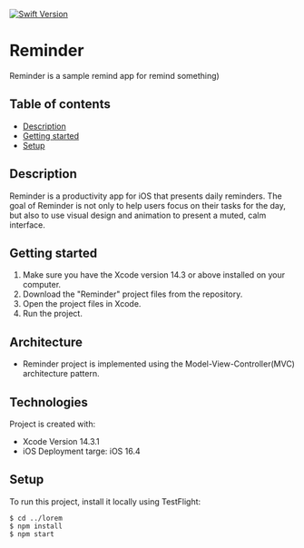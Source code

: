 [![Swift Version][swift-image]][swift-url]

# Reminder
Reminder is a sample remind app for remind something)

## Table of contents
* [Description](#general-info)
* [Getting started](#technologies)
* [Setup](#setup)

## Description
Reminder is a productivity app for iOS that presents daily reminders. 
The goal of Reminder is not only to help users focus on their tasks for the day, 
but also to use visual design and animation to present a muted, calm interface.

## Getting started
1. Make sure you have the Xcode version 14.3 or above installed on your computer.
2. Download the "Reminder" project files from the repository.
3. Open the project files in Xcode.
4. Run the project.

## Architecture
* Reminder project is implemented using the Model-View-Controller(MVC) architecture pattern.
 
## Technologies
Project is created with:
* Xcode Version 14.3.1
* iOS Deployment targe: iOS 16.4
	
## Setup
To run this project, install it locally using TestFlight:

```
$ cd ../lorem
$ npm install
$ npm start
```

[swift-image]:https://img.shields.io/badge/swift-5.8.1-orange.svg
[swift-url]: https://swift.org/
